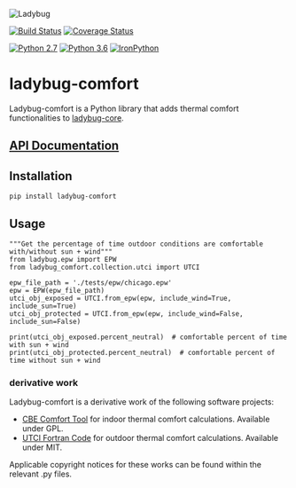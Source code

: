 
![Ladybug](http://www.ladybug.tools/assets/img/ladybug.png)


[![Build Status](https://travis-ci.com/ladybug-tools/ladybug.svg?branch=master)](https://travis-ci.com/ladybug-tools/ladybug-comfort)
[![Coverage Status](https://coveralls.io/repos/github/ladybug-tools/ladybug-comfort/badge.svg)](https://coveralls.io/github/ladybug-tools/ladybug-comfort)

[![Python 2.7](https://img.shields.io/badge/python-2.7-green.svg)](https://www.python.org/downloads/release/python-270/) [![Python 3.6](https://img.shields.io/badge/python-3.6-blue.svg)](https://www.python.org/downloads/release/python-360/) [![IronPython](https://img.shields.io/badge/ironpython-2.7-red.svg)](https://github.com/IronLanguages/ironpython2/releases/tag/ipy-2.7.8/)

# ladybug-comfort

Ladybug-comfort is a Python library that adds thermal comfort functionalities to
[ladybug-core](https://github.com/ladybug-tools/ladybug/).

## [API Documentation](https://www.ladybug.tools/ladybug-comfort/docs/)

## Installation

`pip install ladybug-comfort`

## Usage

```
"""Get the percentage of time outdoor conditions are comfortable with/without sun + wind"""
from ladybug.epw import EPW
from ladybug_comfort.collection.utci import UTCI

epw_file_path = './tests/epw/chicago.epw'
epw = EPW(epw_file_path)
utci_obj_exposed = UTCI.from_epw(epw, include_wind=True, include_sun=True)
utci_obj_protected = UTCI.from_epw(epw, include_wind=False, include_sun=False)

print(utci_obj_exposed.percent_neutral)  # comfortable percent of time with sun + wind
print(utci_obj_protected.percent_neutral)  # comfortable percent of time without sun + wind
```

### derivative work

Ladybug-comfort is a derivative work of the following software projects:

* [CBE Comfort Tool](https://github.com/CenterForTheBuiltEnvironment/comfort_tool) for indoor thermal comfort calculations.  Available under GPL.
* [UTCI Fortran Code](http://www.utci.org/utci_doku.php) for outdoor thermal comfort calculations.  Available under MIT.

Applicable copyright notices for these works can be found within the relevant .py files.
